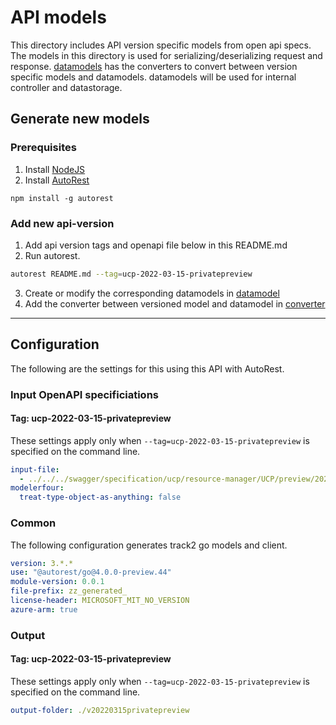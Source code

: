 # API models

This directory includes API version specific models from open api specs. The models in this directory is used for serializing/deserializing request and response. [datamodels](../datamodel/) has the converters to convert between version specific models and datamodels. datamodels will be used for internal controller and datastorage.

## Generate new models
### Prerequisites
1. Install [NodeJS](https://nodejs.org/)
2. Install [AutoRest](http://aka.ms/autorest)
```
npm install -g autorest
```

### Add new api-version

1. Add api version tags and openapi file below in this README.md
2. Run autorest.
```bash
autorest README.md --tag=ucp-2022-03-15-privatepreview
```
3. Create or modify the corresponding datamodels in [datamodel](../datamodel/)
4. Add the converter between versioned model and datamodel in [converter](../datamodel/converter/)

---

## Configuration

The following are the settings for this using this API with AutoRest.

### Input OpenAPI specificiations

#### Tag: ucp-2022-03-15-privatepreview

These settings apply only when `--tag=ucp-2022-03-15-privatepreview` is specified on the command line.

```yaml $(tag) == 'ucp-2022-03-15-privatepreview'
input-file:
  - ../../../swagger/specification/ucp/resource-manager/UCP/preview/2022-03-15-privatepreview/ucp.json
modelerfour: 
  treat-type-object-as-anything: false
```

### Common

The following configuration generates track2 go models and client.

```yaml $(tag) != ''
version: 3.*.*
use: "@autorest/go@4.0.0-preview.44"
module-version: 0.0.1
file-prefix: zz_generated_
license-header: MICROSOFT_MIT_NO_VERSION
azure-arm: true
```

### Output

#### Tag: ucp-2022-03-15-privatepreview

These settings apply only when `--tag=ucp-2022-03-15-privatepreview` is specified on the command line.

```yaml $(tag) == 'ucp-2022-03-15-privatepreview'
output-folder: ./v20220315privatepreview
```
